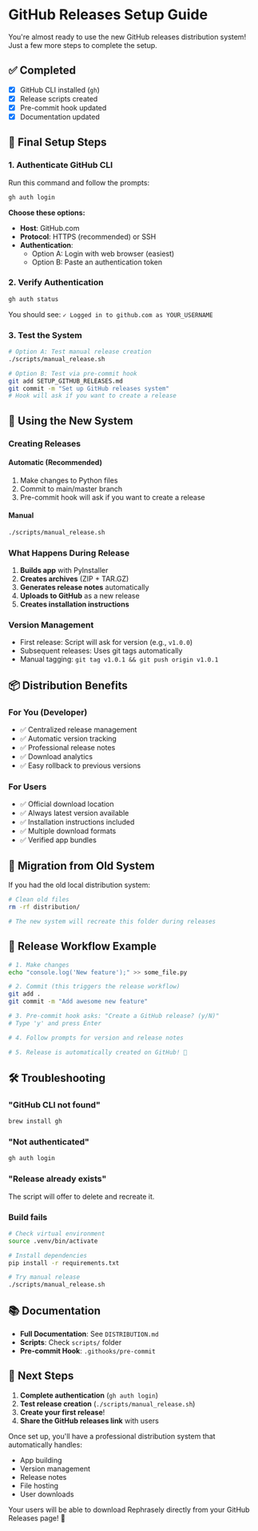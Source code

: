 # GitHub Releases Setup Guide

You're almost ready to use the new GitHub releases distribution system! Just a few more steps to complete the setup.

## ✅ Completed
- [x] GitHub CLI installed (`gh`)
- [x] Release scripts created
- [x] Pre-commit hook updated
- [x] Documentation updated

## 🔧 Final Setup Steps

### 1. Authenticate GitHub CLI
Run this command and follow the prompts:
```bash
gh auth login
```

**Choose these options:**
- **Host**: GitHub.com
- **Protocol**: HTTPS (recommended) or SSH
- **Authentication**: 
  - Option A: Login with web browser (easiest)
  - Option B: Paste an authentication token

### 2. Verify Authentication
```bash
gh auth status
```
You should see: `✓ Logged in to github.com as YOUR_USERNAME`

### 3. Test the System
```bash
# Option A: Test manual release creation
./scripts/manual_release.sh

# Option B: Test via pre-commit hook
git add SETUP_GITHUB_RELEASES.md
git commit -m "Set up GitHub releases system"
# Hook will ask if you want to create a release
```

## 🚀 Using the New System

### Creating Releases

#### Automatic (Recommended)
1. Make changes to Python files
2. Commit to main/master branch
3. Pre-commit hook will ask if you want to create a release

#### Manual
```bash
./scripts/manual_release.sh
```

### What Happens During Release
1. **Builds app** with PyInstaller
2. **Creates archives** (ZIP + TAR.GZ)
3. **Generates release notes** automatically
4. **Uploads to GitHub** as a new release
5. **Creates installation instructions**

### Version Management
- First release: Script will ask for version (e.g., `v1.0.0`)
- Subsequent releases: Uses git tags automatically
- Manual tagging: `git tag v1.0.1 && git push origin v1.0.1`

## 📦 Distribution Benefits

### For You (Developer)
- ✅ Centralized release management
- ✅ Automatic version tracking
- ✅ Professional release notes
- ✅ Download analytics
- ✅ Easy rollback to previous versions

### For Users
- ✅ Official download location
- ✅ Always latest version available
- ✅ Installation instructions included
- ✅ Multiple download formats
- ✅ Verified app bundles

## 🔄 Migration from Old System

If you had the old local distribution system:

```bash
# Clean old files
rm -rf distribution/

# The new system will recreate this folder during releases
```

## 📝 Release Workflow Example

```bash
# 1. Make changes
echo "console.log('New feature');" >> some_file.py

# 2. Commit (this triggers the release workflow)
git add .
git commit -m "Add awesome new feature"

# 3. Pre-commit hook asks: "Create a GitHub release? (y/N)"
# Type 'y' and press Enter

# 4. Follow prompts for version and release notes

# 5. Release is automatically created on GitHub! 🎉
```

## 🛠 Troubleshooting

### "GitHub CLI not found"
```bash
brew install gh
```

### "Not authenticated"
```bash
gh auth login
```

### "Release already exists"
The script will offer to delete and recreate it.

### Build fails
```bash
# Check virtual environment
source .venv/bin/activate

# Install dependencies
pip install -r requirements.txt

# Try manual release
./scripts/manual_release.sh
```

## 📚 Documentation

- **Full Documentation**: See `DISTRIBUTION.md`
- **Scripts**: Check `scripts/` folder
- **Pre-commit Hook**: `.githooks/pre-commit`

## 🎯 Next Steps

1. **Complete authentication** (`gh auth login`)
2. **Test release creation** (`./scripts/manual_release.sh`)
3. **Create your first release**!
4. **Share the GitHub releases link** with users

Once set up, you'll have a professional distribution system that automatically handles:
- App building
- Version management
- Release notes
- File hosting
- User downloads

Your users will be able to download Rephrasely directly from your GitHub Releases page! 🚀 